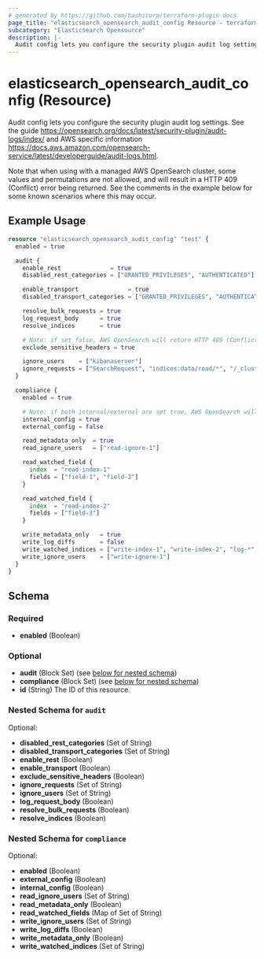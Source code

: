 ```yaml
---
# generated by https://github.com/hashicorp/terraform-plugin-docs
page_title: "elasticsearch_opensearch_audit_config Resource - terraform-provider-elasticsearch"
subcategory: "Elasticsearch Opensource"
description: |-
  Audit config lets you configure the security plugin audit log settings. See the guide https://opensearch.org/docs/latest/security-plugin/audit-logs/index/ and AWS specific information https://docs.aws.amazon.com/opensearch-service/latest/developerguide/audit-logs.html.
---
```


# elasticsearch_opensearch_audit_config (Resource)

Audit config lets you configure the security plugin audit log settings. See the guide https://opensearch.org/docs/latest/security-plugin/audit-logs/index/ and AWS specific information https://docs.aws.amazon.com/opensearch-service/latest/developerguide/audit-logs.html.

Note that when using with a managed AWS OpenSearch cluster, some values and  permutations are not
allowed, and will result in a HTTP 409 (Conflict) error being returned. See the comments in the
example below for some known scenarios where this may occur.

## Example Usage

```terraform
resource "elasticsearch_opensearch_audit_config" "test" {
  enabled = true

  audit {
    enable_rest              = true
    disabled_rest_categories = ["GRANTED_PRIVILEGES", "AUTHENTICATED"]

    enable_transport              = true
    disabled_transport_categories = ["GRANTED_PRIVILEGES", "AUTHENTICATED"]

    resolve_bulk_requests = true
    log_request_body      = true
    resolve_indices       = true

    # Note: if set false, AWS OpenSearch will return HTTP 409 (Conflict)
    exclude_sensitive_headers = true

    ignore_users    = ["kibanaserver"]
    ignore_requests = ["SearchRequest", "indices:data/read/*", "/_cluster/health"]
  }

  compliance {
    enabled = true

    # Note: if both internal/external are set true, AWS OpenSearch will return HTTP 409 (Conflict)
    internal_config = true
    external_config = false

    read_metadata_only  = true
    read_ignore_users   = ["read-ignore-1"]

    read_watched_field {
      index  = "read-index-1"
      fields = ["field-1", "field-2"]
    }

    read_watched_field {
      index  = "read-index-2"
      fields = ["field-3"]
    }

    write_metadata_only   = true
    write_log_diffs       = false
    write_watched_indices = ["write-index-1", "write-index-2", "log-*", "*"]
    write_ignore_users    = ["write-ignore-1"]
  }
}
```


<!-- schema generated by tfplugindocs -->
## Schema

### Required

- **enabled** (Boolean)

### Optional

- **audit** (Block Set) (see [below for nested schema](#nestedblock--audit))
- **compliance** (Block Set) (see [below for nested schema](#nestedblock--compliance))
- **id** (String) The ID of this resource.

<a id="nestedblock--audit"></a>
### Nested Schema for `audit`

Optional:

- **disabled_rest_categories** (Set of String)
- **disabled_transport_categories** (Set of String)
- **enable_rest** (Boolean)
- **enable_transport** (Boolean)
- **exclude_sensitive_headers** (Boolean)
- **ignore_requests** (Set of String)
- **ignore_users** (Set of String)
- **log_request_body** (Boolean)
- **resolve_bulk_requests** (Boolean)
- **resolve_indices** (Boolean)


<a id="nestedblock--compliance"></a>
### Nested Schema for `compliance`

Optional:

- **enabled** (Boolean)
- **external_config** (Boolean)
- **internal_config** (Boolean)
- **read_ignore_users** (Set of String)
- **read_metadata_only** (Boolean)
- **read_watched_fields** (Map of Set of String)
- **write_ignore_users** (Set of String)
- **write_log_diffs** (Boolean)
- **write_metadata_only** (Boolean)
- **write_watched_indices** (Set of String)


